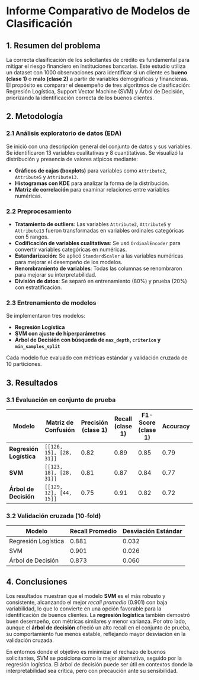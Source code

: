 
# Informe Comparativo de Modelos de Clasificación

## 1. Resumen del problema

La correcta clasificación de los solicitantes de crédito es fundamental para mitigar el riesgo financiero en instituciones bancarias. Este estudio utiliza un dataset con 1000 observaciones para identificar si un cliente es **bueno (clase 1)** o **malo (clase 2)** a partir de variables demográficas y financieras. El propósito es comparar el desempeño de tres algoritmos de clasificación: Regresión Logística, Support Vector Machine (SVM) y Árbol de Decisión, priorizando la identificación correcta de los buenos clientes.

## 2. Metodología

### 2.1 Análisis exploratorio de datos (EDA)

Se inició con una descripción general del conjunto de datos y sus variables. Se identificaron 13 variables cualitativas y 8 cuantitativas. Se visualizó la distribución y presencia de valores atípicos mediante:

- **Gráficos de cajas (boxplots)** para variables como `Attribute2`, `Attribute5` y `Attribute13`.
- **Histogramas con KDE** para analizar la forma de la distribución.
- **Matriz de correlación** para examinar relaciones entre variables numéricas.

### 2.2 Preprocesamiento

- **Tratamiento de outliers**: Las variables `Attribute2`, `Attribute5` y `Attribute13` fueron transformadas en variables ordinales categóricas con 5 rangos.
- **Codificación de variables cualitativas**: Se usó `OrdinalEncoder` para convertir variables categóricas en numéricas.
- **Estandarización**: Se aplicó `StandardScaler` a las variables numéricas para mejorar el desempeño de los modelos.
- **Renombramiento de variables**: Todas las columnas se renombraron para mejorar su interpretabilidad.
- **División de datos**: Se separó en entrenamiento (80%) y prueba (20%) con estratificación.

### 2.3 Entrenamiento de modelos

Se implementaron tres modelos:

- **Regresión Logística**
- **SVM con ajuste de hiperparámetros**
- **Árbol de Decisión con búsqueda de `max_depth`, `criterion` y `min_samples_split`**

Cada modelo fue evaluado con métricas estándar y validación cruzada de 10 particiones.

## 3. Resultados

### 3.1 Evaluación en conjunto de prueba

| Modelo                | Matriz de Confusión       | Precisión (clase 1) | Recall (clase 1) | F1-Score (clase 1) | Accuracy |
|-----------------------|---------------------------|----------------------|------------------|--------------------|----------|
| **Regresión Logística** | `[[126, 15], [28, 31]]`   | 0.82                 | 0.89             | 0.85               | 0.79     |
| **SVM**               | `[[123, 18], [28, 31]]`   | 0.81                 | 0.87             | 0.84               | 0.77     |
| **Árbol de Decisión** | `[[129, 12], [44, 15]]`   | 0.75                 | 0.91             | 0.82               | 0.72     |

### 3.2 Validación cruzada (10-fold)

| Modelo                | Recall Promedio | Desviación Estándar |
|-----------------------|------------------|----------------------|
| Regresión Logística   | 0.881            | 0.032                |
| SVM                   | 0.901            | 0.026                |
| Árbol de Decisión     | 0.873            | 0.060                |

## 4. Conclusiones

Los resultados muestran que el modelo **SVM** es el más robusto y consistente, alcanzando el mejor *recall promedio* (0.901) con baja variabilidad, lo que lo convierte en una opción favorable para la identificación de buenos clientes. La **regresión logística** también demostró buen desempeño, con métricas similares y menor varianza. Por otro lado, aunque el **árbol de decisión** ofreció un alto recall en el conjunto de prueba, su comportamiento fue menos estable, reflejando mayor desviación en la validación cruzada.

En entornos donde el objetivo es minimizar el rechazo de buenos solicitantes, SVM se posiciona como la mejor alternativa, seguido por la regresión logística. El árbol de decisión puede ser útil en contextos donde la interpretabilidad sea crítica, pero con precaución ante su sensibilidad.
